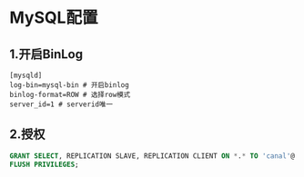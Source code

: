 # MySQL配置

## 1.开启BinLog

```properties
[mysqld]
log-bin=mysql-bin # 开启binlog
binlog-format=ROW # 选择row模式
server_id=1 # serverid唯一
```

## 2.授权
```SQL
GRANT SELECT, REPLICATION SLAVE, REPLICATION CLIENT ON *.* TO 'canal'@'%' IDENTIFIED BY 'canal';
FLUSH PRIVILEGES;
```


